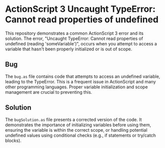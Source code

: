 # ActionScript 3 Uncaught TypeError: Cannot read properties of undefined

This repository demonstrates a common ActionScript 3 error and its solution. The error, "Uncaught TypeError: Cannot read properties of undefined (reading 'someVariable')", occurs when you attempt to access a variable that hasn't been properly initialized or is out of scope.

## Bug

The `bug.as` file contains code that attempts to access an undefined variable, leading to the TypeError.  This is a frequent issue in ActionScript and many other programming languages.  Proper variable initialization and scope management are crucial to preventing this.

## Solution

The `bugSolution.as` file presents a corrected version of the code. It demonstrates the importance of initializing variables before using them, ensuring the variable is within the correct scope, or handling potential undefined values using conditional checks (e.g., if statements or try/catch blocks).